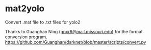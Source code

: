 # mat2yolo
Convert .mat file to .txt files for yolo2



Thanks to Guanghan Ning (gnxr9@mail.missouri.edu) for the format conversion program. 
https://github.com/Guanghan/darknet/blob/master/scripts/convert.py
